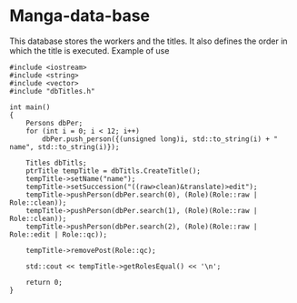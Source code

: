 # Manga-data-base
This database stores the workers and the titles. It also defines the order in which the title is executed.
Example of use
```
#include <iostream>
#include <string>
#include <vector>
#include "dbTitles.h"

int main()
{
	Persons dbPer;
	for (int i = 0; i < 12; i++)
		dbPer.push_person({(unsigned long)i, std::to_string(i) + " name", std::to_string(i)});

	Titles dbTitls;
	ptrTitle tempTitle = dbTitls.CreateTitle();
	tempTitle->setName("name");
	tempTitle->setSuccession("((raw>clean)&translate)>edit");
	tempTitle->pushPerson(dbPer.search(0), (Role)(Role::raw | Role::clean));
	tempTitle->pushPerson(dbPer.search(1), (Role)(Role::raw | Role::clean));
	tempTitle->pushPerson(dbPer.search(2), (Role)(Role::raw | Role::edit | Role::qc));

	tempTitle->removePost(Role::qc);

	std::cout << tempTitle->getRolesEqual() << '\n';

	return 0;
}
```
